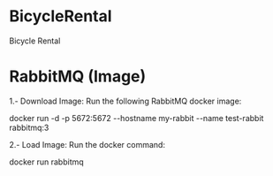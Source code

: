 # BicycleRental
Bicycle Rental 



# RabbitMQ (Image)

1.- Download Image: Run the following RabbitMQ docker image:

docker run -d -p 5672:5672 --hostname my-rabbit --name test-rabbit rabbitmq:3

2.- Load Image: Run the docker command:

docker run rabbitmq
